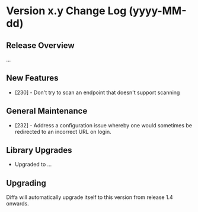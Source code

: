 # Version x.y Change Log (yyyy-MM-dd)

## Release Overview

...

## New Features

* [230] - Don't try to scan an endpoint that doesn't support scanning

## General Maintenance

* [232] - Address a configuration issue whereby one would sometimes be redirected to an incorrect URL on login.

## Library Upgrades

* Upgraded to ...

## Upgrading

Diffa will automatically upgrade itself to this version from release 1.4 onwards.